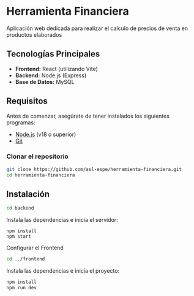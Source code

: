 # Herramienta Financiera
Aplicación web dedicada para realizar el calculo de precios de venta en productos elaborados

## Tecnologías Principales
- **Frontend:** React (utilizando Vite)
- **Backend:** Node.js (Express)
- **Base de Datos:** MySQL

## Requisitos
Antes de comenzar, asegúrate de tener instalados los siguientes programas:
- [Node.js](https://nodejs.org/) (v18 o superior)
- [Git](https://git-scm.com/)

### Clonar el repositorio
```sh
git clone https://github.com/asl-espe/herramienta-financiera.git
cd herramienta-financiera
```

## Instalación

```sh
cd backend
```
Instala las dependencias e inicia el servidor:
```
npm install
npm start
```
Configurar el Frontend
```sh
cd ../frontend
```
Instala las dependencias e inicia el proyecto:
```sh
npm install
npm run dev
```
